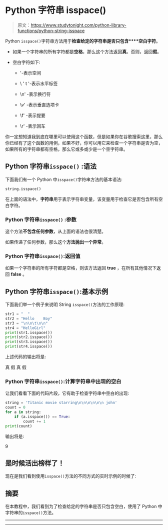 # Python 字符串 isspace()

> 原文：<https://www.studytonight.com/python-library-functions/python-string-isspace>

Python `isspace()`字符串方法用于**检查给定的字符串是否只包含****空白字符**。

*   如果一个字符串的所有字符都是**空格**，那么这个方法返回**真**。否则，返回**假**。

*   空白字符如下:

    *   '-表示空间

    *   \ ' t '-表示水平标签

    *   \n' -表示换行符

    *   \v' -表示垂直选项卡

    *   \f' -表示提要

    *   \r' -表示回车

你一定想知道我到底在哪里可以使用这个函数，但是如果你在谷歌搜索这里，那么你已经有了这个函数的用例，如果不好，你可以用它来检查一个字符串是否为空，如果所有的字符串都有空格，那么它或多或少是一个空字符串。

## Python 字符串``isspace()`` :语法

下面我们有一个 Python 中`isspace()`字符串方法的基本语法:

```py
string.isspace()
```

在上面的语法中，**字符串**用于表示字符串变量，该变量用于检查它是否包含所有空白字符。

### Python 字符串``isspace()`` :参数

这个方法**不包含任何参数**，从上面的语法也很清楚。

如果传递了任何参数，那么这个**方法抛出一个异常**。

### Python 字符串`isspace()`:返回值

如果一个字符串的所有字符都是空格，则该方法返回 **true** ，在所有其他情况下返回 **false** 。

## Python 字符串`isspace()`:基本示例

下面我们举一个例子来说明 String `isspace()`方法的工作原理:

```py
str1 = "  "
str2 = "Hello    Boy"
str3 = "\n\n\t\n\n"
str4 = "HelloGirl"
print(str1.isspace())
print(str2.isspace())
print(str3.isspace())
print(str4.isspace())
```

上述代码的输出将是:

真
假
真
假

### Python 字符串`isspace()`:计算字符串中出现的空白

让我们看看下面的代码片段，它有助于检查字符串中空白的出现:

```py
string = 'Titanic movie starring\n\n\n\n\n\n john'
count = 0
for a in string:
    if (a.isspace()) == True:
        count += 1
print(count)
```

输出将是:

9

## 是时候活出榜样了！

现在是我们看到使用`isspace()`方法的不同方式的实时示例的时候了:

## 摘要

在本教程中，我们看到为了检查给定的字符串是否只包含空白，使用了 Python 中字符串的`isspace()`方法。

* * *

* * *